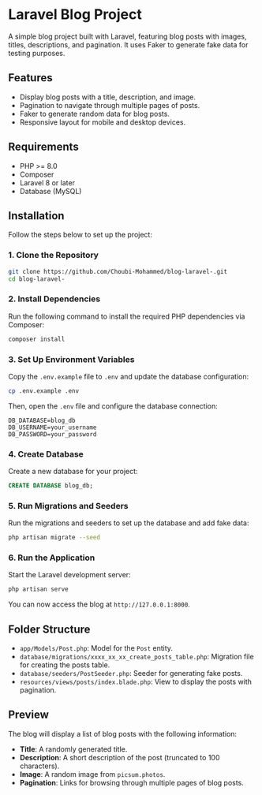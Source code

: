 # Laravel Blog Project

A simple blog project built with Laravel, featuring blog posts with images, titles, descriptions, and pagination. It uses Faker to generate fake data for testing purposes.

## Features

- Display blog posts with a title, description, and image.
- Pagination to navigate through multiple pages of posts.
- Faker to generate random data for blog posts.
- Responsive layout for mobile and desktop devices.

## Requirements

- PHP >= 8.0
- Composer
- Laravel 8 or later
- Database (MySQL)

## Installation

Follow the steps below to set up the project:

### 1. Clone the Repository
```bash
git clone https://github.com/Choubi-Mohammed/blog-laravel-.git
cd blog-laravel-
```

### 2. Install Dependencies
Run the following command to install the required PHP dependencies via Composer:
```bash
composer install
```

### 3. Set Up Environment Variables
Copy the `.env.example` file to `.env` and update the database configuration:
```bash
cp .env.example .env
```
Then, open the `.env` file and configure the database connection:
```env
DB_DATABASE=blog_db
DB_USERNAME=your_username
DB_PASSWORD=your_password
```

### 4. Create Database
Create a new database for your project:
```sql
CREATE DATABASE blog_db;
```

### 5. Run Migrations and Seeders
Run the migrations and seeders to set up the database and add fake data:
```bash
php artisan migrate --seed
```

### 6. Run the Application
Start the Laravel development server:
```bash
php artisan serve
```
You can now access the blog at `http://127.0.0.1:8000`.

## Folder Structure

- `app/Models/Post.php`: Model for the `Post` entity.
- `database/migrations/xxxx_xx_xx_create_posts_table.php`: Migration file for creating the posts table.
- `database/seeders/PostSeeder.php`: Seeder for generating fake posts.
- `resources/views/posts/index.blade.php`: View to display the posts with pagination.

## Preview

The blog will display a list of blog posts with the following information:

- **Title**: A randomly generated title.
- **Description**: A short description of the post (truncated to 100 characters).
- **Image**: A random image from `picsum.photos`.
- **Pagination**: Links for browsing through multiple pages of blog posts.
